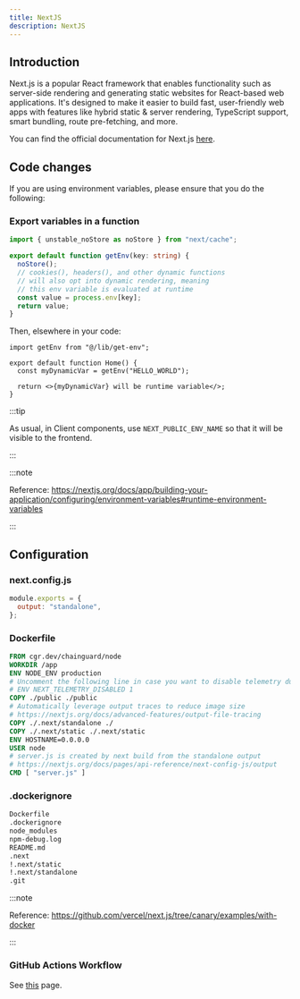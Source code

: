 ```yaml
---
title: NextJS
description: NextJS
---
```


## Introduction

Next.js is a popular React framework that enables functionality such as server-side rendering and generating static websites for React-based web applications. It's designed to make it easier to build fast, user-friendly web apps with features like hybrid static & server rendering, TypeScript support, smart bundling, route pre-fetching, and more.

You can find the official documentation for Next.js [here](https://nextjs.org/docs).

## Code changes

If you are using environment variables, please ensure that you do the following:

### Export variables in a function

```typescript title=utils/get-env.ts
import { unstable_noStore as noStore } from "next/cache";

export default function getEnv(key: string) {
  noStore();
  // cookies(), headers(), and other dynamic functions
  // will also opt into dynamic rendering, meaning
  // this env variable is evaluated at runtime
  const value = process.env[key];
  return value;
}
```

Then, elsewhere in your code:

```tsx title=app/page.tsx
import getEnv from "@/lib/get-env";

export default function Home() {
  const myDynamicVar = getEnv("HELLO_WORLD");

  return <>{myDynamicVar} will be runtime variable</>;
}
```

:::tip

As usual, in Client components, use `NEXT_PUBLIC_ENV_NAME` so that it will be visible to the frontend.

:::

:::note

Reference: https://nextjs.org/docs/app/building-your-application/configuring/environment-variables#runtime-environment-variables

:::

## Configuration

### next.config.js

```js "output: "standalone"," title=next.config.js
module.exports = {
  output: "standalone",
};
```

### Dockerfile

```dockerfile title=Dockerfile
FROM cgr.dev/chainguard/node
WORKDIR /app
ENV NODE_ENV production
# Uncomment the following line in case you want to disable telemetry during runtime.
# ENV NEXT_TELEMETRY_DISABLED 1
COPY ./public ./public
# Automatically leverage output traces to reduce image size
# https://nextjs.org/docs/advanced-features/output-file-tracing
COPY ./.next/standalone ./
COPY ./.next/static ./.next/static
ENV HOSTNAME=0.0.0.0
USER node
# server.js is created by next build from the standalone output
# https://nextjs.org/docs/pages/api-reference/next-config-js/output
CMD [ "server.js" ]
```

### .dockerignore

```txt title=.dockerignore
Dockerfile
.dockerignore
node_modules
npm-debug.log
README.md
.next
!.next/static
!.next/standalone
.git
```

:::note

Reference: https://github.com/vercel/next.js/tree/canary/examples/with-docker

:::

### GitHub Actions Workflow

See [this](../workflow/) page.